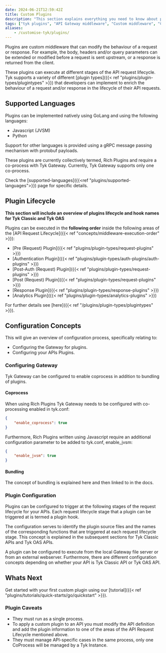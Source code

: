 ```yaml
---
date: 2024-06-21T12:59:42Z
title: Custom Plugins
description: "This section explains everything you need to know about plugins. This page gives plugins overview and provides links to the appropriate documentation."
tags: ["tyk plugins", "API Gateway middleware", "Custom middleware", "Custom API request"]
aliases:
    - /customise-tyk/plugins/
---
```


Plugins are custom middleware that can modify the behaviour of a request or response. For example, the body, headers and/or query parameters can be extended or modified before a request is sent upstream, or a response is returned from the client. 

These plugins can execute at different stages of the API request lifecycle. Tyk supports a variety of different [plugin types]({{< ref "plugins/plugin-types/plugintypes" >}}) that developers can implement to enrich the behaviour of a request and/or response in the lifecycle of their API requests.

## Supported Languages

Plugins can be implemented natively using GoLang and using the following languages:

- Javascript (JVSM)
- Python

Support for other languages is provided using a gRPC message passing mechanism with protobuf payloads.

These plugins are currently collectively termed, Rich Plugins and require a co-process with Tyk Gateway. Currently, Tyk Gateway supports only one co-process.

Check the [supported-languages]({{<ref "plugins/supported-languages">}}) page for specific details.


## Plugin Lifecycle

**This section will include an overview of plugins lifecycle and hook names for Tyk Classic and Tyk OAS**

Plugins can be executed in the **following order** inside the following areas of the [API Request Lifecycle]({{< ref "concepts/middleware-execution-order" >}}):

- [Pre (Request) Plugin]({{< ref "plugins/plugin-types/request-plugins" >}})
- [Authentication Plugin]({{< ref "plugins/plugin-types/auth-plugins/auth-plugins" >}})
- [Post-Auth (Request) Plugin]({{< ref "plugins/plugin-types/request-plugins" >}})
- [Post (Request) Plugin]({{< ref "plugins/plugin-types/request-plugins" >}})
- [Response Plugin]({{< ref "plugins/plugin-types/response-plugins" >}})
- [Analytics Plugin]({{< ref "plugins/plugin-types/analytics-plugins" >}})

For further details see [here]({{< ref "/plugins/plugin-types/plugintypes" >}}).

<!-- 
TODO Table goes here to highlight these stages and the corresponding names for Tyk Classic 
and Tyk OAS
-->

## Configuration Concepts

This will give an overview of configuration process, specifically relating to:

- Configuring the Gateway for plugins.
- Configuring your APIs Plugins.

### Configuring Gateway

Tyk Gateway can be configured to enable coprocess in addition to bundling of plugins.

#### Coprocess

When using Rich Plugins Tyk Gateway needs to be configured with co-processing enabled in tyk.conf:

```json
{
    "enable_coprocess": true
}
```

Furthermore, Rich Plugins written using Javascript require an additional configuration parameter to be added to tyk.conf, enable_jvsm:


```json
{
    "enable_jvsm": true
}
```

#### Bundling

The concept of bundling is explained here and then linked to in the docs.

### Plugin Configuration

Plugins can be configured to trigger at the following stages of the request lifecycle for your APIs. Each request lifecycle stage that a plugin can be triggered at is termed a plugin hook.

The configuration serves to identify the plugin source files and the names of the corresponding functions that are triggered at each request lifecycle stage. This concept is explained in the subsequent sections for Tyk Classic APIs and Tyk OAS APIs.

A plugin can be configured to execute from the local Gateway file server or from an external webserver. Furthermore, there are different configuration concepts depending on whether your API is Tyk Classic API or Tyk OAS API.


## Whats Next

Get started with your first custom plugin using our [tutorial]({{< ref "plugins/tutorials/quick-starts/go/quickstart" >}}).

### Plugin Caveats

- They must run as a single process.
- To apply a custom plugin to an API you must modify the API definition and add the plugin information to one of the areas of the API Request Lifecycle mentioned above.
- They must manage API-specific cases in the same process, only one CoProcess will be managed by a Tyk Instance.
